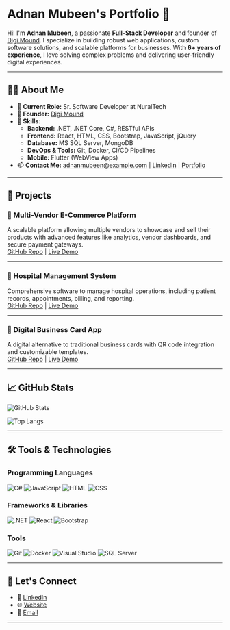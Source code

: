 # Adnan Mubeen's Portfolio 🌟

Hi! I'm **Adnan Mubeen**, a passionate **Full-Stack Developer** and founder of [Digi Mound](https://www.digimound.com). I specialize in building robust web applications, custom software solutions, and scalable platforms for businesses. With **6+ years of experience**, I love solving complex problems and delivering user-friendly digital experiences.

---

## 👨‍💻 About Me

- 🔭 **Current Role:** Sr. Software Developer at NuralTech
- 🚀 **Founder:** [Digi Mound](https://yourwebsite.com)
- 🌟 **Skills:**  
  - **Backend:** .NET, .NET Core, C#, RESTful APIs  
  - **Frontend:** React, HTML, CSS, Bootstrap, JavaScript, jQuery  
  - **Database:** MS SQL Server, MongoDB  
  - **DevOps & Tools:** Git, Docker, CI/CD Pipelines  
  - **Mobile:** Flutter (WebView Apps)  
- 📫 **Contact Me:** [adnanmubeen@example.com](mailto:adnanmubeen@example.com) | [LinkedIn](https://linkedin.com/in/adnanmubeen) | [Portfolio](https://yourwebsite.com)

---

## 🚀 Projects

### 🛒 Multi-Vendor E-Commerce Platform
A scalable platform allowing multiple vendors to showcase and sell their products with advanced features like analytics, vendor dashboards, and secure payment gateways.  
[GitHub Repo](https://github.com/yourusername/project1) | [Live Demo](https://demo.com)

---

### 🏥 Hospital Management System
Comprehensive software to manage hospital operations, including patient records, appointments, billing, and reporting.  
[GitHub Repo](https://github.com/yourusername/project2) | [Live Demo](https://demo.com)

---

### 📇 Digital Business Card App
A digital alternative to traditional business cards with QR code integration and customizable templates.  
[GitHub Repo](https://github.com/yourusername/project3) | [Live Demo](https://demo.com)

---

## 📈 GitHub Stats
![GitHub Stats](https://github-readme-stats.vercel.app/api?username=yourusername&show_icons=true&theme=radical)

![Top Langs](https://github-readme-stats.vercel.app/api/top-langs/?username=yourusername&layout=compact&theme=radical)

---

## 🛠️ Tools & Technologies

### Programming Languages
![C#](https://img.shields.io/badge/C%23-239120?style=flat-square&logo=c-sharp&logoColor=white)
![JavaScript](https://img.shields.io/badge/JavaScript-F7DF1E?style=flat-square&logo=javascript&logoColor=black)
![HTML](https://img.shields.io/badge/HTML5-E34F26?style=flat-square&logo=html5&logoColor=white)
![CSS](https://img.shields.io/badge/CSS3-1572B6?style=flat-square&logo=css3&logoColor=white)

### Frameworks & Libraries
![.NET](https://img.shields.io/badge/.NET-512BD4?style=flat-square&logo=dotnet&logoColor=white)
![React](https://img.shields.io/badge/React-61DAFB?style=flat-square&logo=react&logoColor=black)
![Bootstrap](https://img.shields.io/badge/Bootstrap-563D7C?style=flat-square&logo=bootstrap&logoColor=white)

### Tools
![Git](https://img.shields.io/badge/Git-F05032?style=flat-square&logo=git&logoColor=white)
![Docker](https://img.shields.io/badge/Docker-2496ED?style=flat-square&logo=docker&logoColor=white)
![Visual Studio](https://img.shields.io/badge/Visual%20Studio-5C2D91?style=flat-square&logo=visual-studio&logoColor=white)
![SQL Server](https://img.shields.io/badge/MS%20SQL-CC2927?style=flat-square&logo=microsoft-sql-server&logoColor=white)

---

## 🤝 Let's Connect
- 💼 [LinkedIn](https://linkedin.com/in/adnanmubeen)
- 🌐 [Website](https://yourwebsite.com)
- 📧 [Email](mailto:adnanmubeen@example.com)

---
